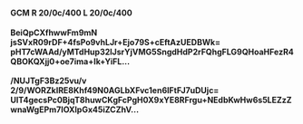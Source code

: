 #### GCM R 20/0c/400 L 20/0c/400
**BeiQpCXfhwwFm9mN**<br/>**jsSVxR09rDF+4fsPo9vhLJr+Ejo79S+cEftAzUEDBWk=**<br/>**pHT7cWAAd/yMTdHup32lJsrYjVMG5SngdHdP2rFQhgFLG9QHoaHFezR4QBOKQXjj0+oe7ima+Ik+YiFL...**<br/><br/>
**/NUJTgF3Bz25vu/v**<br/>**2/9/WORZkIRE8Khf49N0AGLbXFvc1en6lFtFJ7uDUjc=**<br/>**UlT4gecsPc0BjqT8huwCKgFcPgH0X9xYE8RFrgu+NEdbKwHw6s5LEZzZwnaWgEPm7IOXlpGx45iZCZhV...**